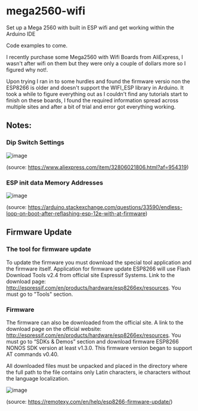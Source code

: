 # mega2560-wifi
Set up a Mega 2560 with built in ESP wifi and get working within the Arduino IDE

Code examples to come.

I recently purchase some Mega2560 with Wifi Boards from AliExpress, I wasn't after wifi on them but they were only a couple of dollars more so I figured why not!.

Upon trying I ran in to some hurdles and found the firmware versio non the ESP8266 is older and doesn't support the WIFI_ESP library in Arduino.  It took a while to figure everything out as I couldn't find any tutorials start to finish on these boards, I found the required information spread across multiple sites and after a bit of trial and error got everything working.

## Notes:

### Dip Switch Settings

![image](https://github.com/The-Tinkerers-Chronicle/mega2560-wifi/assets/133438787/c7429c1f-ea2c-4ea5-9095-878ea236074d)

(source: https://www.aliexpress.com/item/32806021806.html?af=954319)

### ESP init data Memory Addresses
![image](https://github.com/The-Tinkerers-Chronicle/mega2560-wifi/assets/133438787/563bbf2d-2444-403d-92b1-c73616a877fc)

(source: https://arduino.stackexchange.com/questions/33590/endless-loop-on-boot-after-reflashing-esp-12e-with-at-firmware)

## Firmware Update

### The tool for firmware update
To update the firmware you must download the special tool application and the firmware itself. Application for firmware update ESP8266 will use Flash Download Tools v2.4 from official site Espressif Systems. Link to the download page: http://espressif.com/en/products/hardware/esp8266ex/resources. You must go to "Tools" section.

### Firmware
The firmware can also be downloaded from the official site. A link to the download page on the official website: http://espressif.com/en/products/hardware/esp8266ex/resources. You must go to “SDKs & Demos” section and download firmware ESP8266 NONOS SDK version at least v1.3.0. This firmware version began to support AT commands v0.40.

All downloaded files must be unpacked and placed in the directory where the full path to the file contains only Latin characters, ie characters without the language localization.

![image](https://github.com/The-Tinkerers-Chronicle/mega2560-wifi/assets/133438787/593d8712-868e-42f0-a301-dd4b87f3a345)

(source: https://remotexy.com/en/help/esp8266-firmware-update/)
